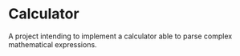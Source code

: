 # Calculator

A project intending to implement a calculator able to parse complex mathematical expressions.